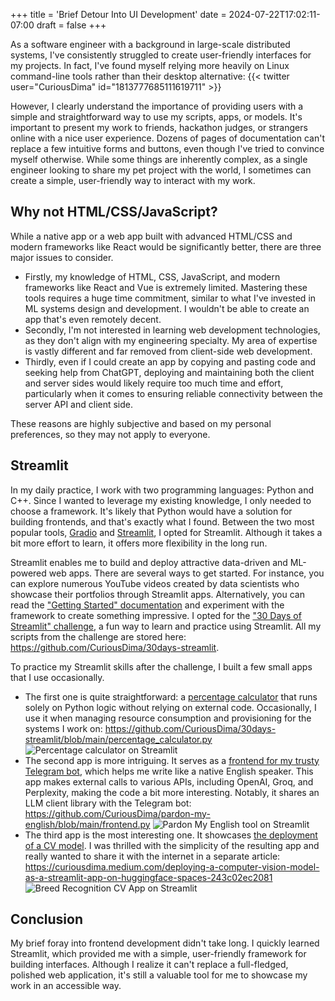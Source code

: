 +++
title = 'Brief Detour Into UI Development'
date = 2024-07-22T17:02:11-07:00
draft = false
+++

As a software engineer with a background in large-scale distributed systems, I've consistently struggled to create user-friendly interfaces for my projects. In fact, I've found myself relying more heavily on Linux command-line tools rather than their desktop alternative: {{< twitter user="CuriousDima" id="1813777685111619711" >}}

However, I clearly understand the importance of providing users with a simple and straightforward way to use my scripts, apps, or models. It's important to present my work to friends, hackathon judges, or strangers online with a nice user experience. Dozens of pages of documentation can't replace a few intuitive forms and buttons, even though I've tried to convince myself otherwise. While some things are inherently complex, as a single engineer looking to share my pet project with the world, I sometimes can create a simple, user-friendly way to interact with my work.

## Why not HTML/CSS/JavaScript?

While a native app or a web app built with advanced HTML/CSS and modern frameworks like React would be significantly better, there are three major issues to consider.

- Firstly, my knowledge of HTML, CSS, JavaScript, and modern frameworks like React and Vue is extremely limited. Mastering these tools requires a huge time commitment, similar to what I've invested in ML systems design and development. I wouldn't be able to create an app that's even remotely decent.
- Secondly, I'm not interested in learning web development technologies, as they don't align with my engineering specialty. My area of expertise is vastly different and far removed from client-side web development.
- Thirdly, even if I could create an app by copying and pasting code and seeking help from ChatGPT, deploying and maintaining both the client and server sides would likely require too much time and effort, particularly when it comes to ensuring reliable connectivity between the server API and client side.

These reasons are highly subjective and based on my personal preferences, so they may not apply to everyone.

## Streamlit

In my daily practice, I work with two programming languages: Python and C++. Since I wanted to leverage my existing knowledge, I only needed to choose a framework. It's likely that Python would have a solution for building frontends, and that's exactly what I found. Between the two most popular tools, [Gradio](https://www.gradio.app/) and [Streamlit](https://streamlit.io/), I opted for Streamlit. Although it takes a bit more effort to learn, it offers more flexibility in the long run.

Streamlit enables me to build and deploy attractive data-driven and ML-powered web apps. There are several ways to get started. For instance, you can explore numerous YouTube videos created by data scientists who showcase their portfolios through Streamlit apps. Alternatively, you can read the ["Getting Started" documentation](https://docs.streamlit.io/get-started/fundamentals) and experiment with the framework to create something impressive. I opted for the ["30 Days of Streamlit" challenge](https://blog.streamlit.io/30-days-of-streamlit), a fun way to learn and practice using Streamlit. All my scripts from the challenge are stored here: <https://github.com/CuriousDima/30days-streamlit>.

To practice my Streamlit skills after the challenge, I built a few small apps that I use occasionally.

- The first one is quite straightforward: a [percentage calculator](https://percent.streamlit.app/) that runs solely on Python logic without relying on external code. Occasionally, I use it when managing resource consumption and provisioning for the systems I work on: <https://github.com/CuriousDima/30days-streamlit/blob/main/percentage_calculator.py> ![Percentage calculator on Streamlit](/ai/images/streamlit_percentage_calculator.png)
- The second app is more intriguing. It serves as a [frontend for my trusty Telegram bot](https://pardonmyenglish.streamlit.app/), which helps me write like a native English speaker. This app makes external calls to various APIs, including OpenAI, Groq, and Perplexity, making the code a bit more interesting. Notably, it shares an LLM client library with the Telegram bot: <https://github.com/CuriousDima/pardon-my-english/blob/main/frontend.py> ![Pardon My English tool on Streamlit](/ai/images/streamlit_pardon_my_english.png)
- The third app is the most interesting one. It showcases [the deployment of a CV model](https://thedima-dog-breed-recognition.hf.space/). I was thrilled with the simplicity of the resulting app and really wanted to share it with the internet in a separate article: <https://curiousdima.medium.com/deploying-a-computer-vision-model-as-a-streamlit-app-on-huggingface-spaces-243c02ec2081> ![Breed Recognition CV App on Streamlit](/ai/images/streamlit_cv_dogs.jpg)

## Conclusion

My brief foray into frontend development didn't take long. I quickly learned Streamlit, which provided me with a simple, user-friendly framework for building interfaces. Although I realize it can't replace a full-fledged, polished web application, it's still a valuable tool for me to showcase my work in an accessible way.
